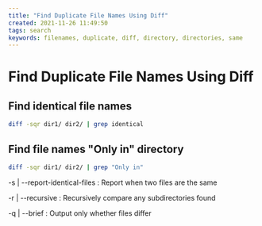 ```yaml
---
title: "Find Duplicate File Names Using Diff"
created: 2021-11-26 11:49:50
tags: search
keywords: filenames, duplicate, diff, directory, directories, same
---
```


# Find Duplicate File Names Using Diff

## Find identical file names

```bash
diff -sqr dir1/ dir2/ | grep identical
```

## Find file names "Only in" directory

```bash
diff -sqr dir1/ dir2/ | grep "Only in"
```

-s | --report-identical-files
: Report when two files are the same

-r | --recursive
: Recursively compare any subdirectories found

-q | --brief
: Output only whether files differ

